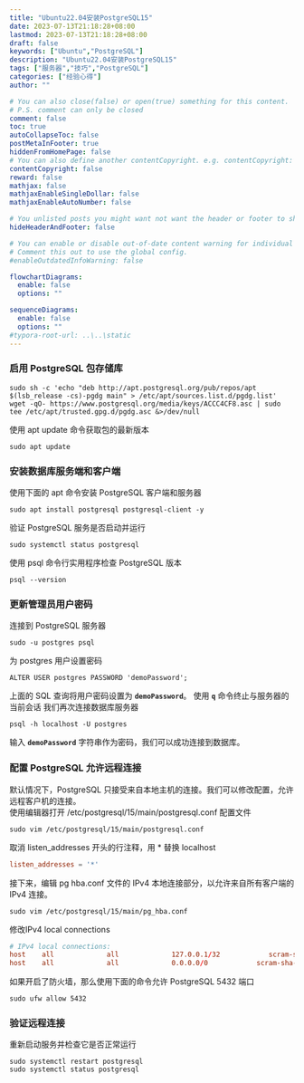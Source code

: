 ```yaml
---
title: "Ubuntu22.04安装PostgreSQL15"
date: 2023-07-13T21:18:28+08:00
lastmod: 2023-07-13T21:18:28+08:00
draft: false
keywords: ["Ubuntu","PostgreSQL"]
description: "Ubuntu22.04安装PostgreSQL15"
tags: ["服务器","技巧","PostgreSQL"]
categories: ["经验心得"]
author: ""

# You can also close(false) or open(true) something for this content.
# P.S. comment can only be closed
comment: false
toc: true
autoCollapseToc: false
postMetaInFooter: true
hiddenFromHomePage: false
# You can also define another contentCopyright. e.g. contentCopyright: "This is another copyright."
contentCopyright: false
reward: false
mathjax: false
mathjaxEnableSingleDollar: false
mathjaxEnableAutoNumber: false

# You unlisted posts you might want not want the header or footer to show
hideHeaderAndFooter: false

# You can enable or disable out-of-date content warning for individual post.
# Comment this out to use the global config.
#enableOutdatedInfoWarning: false

flowchartDiagrams:
  enable: false
  options: ""

sequenceDiagrams: 
  enable: false
  options: ""
#typora-root-url: ..\..\static
---
```


<!--more-->
### 启用 PostgreSQL 包存储库
```shell
sudo sh -c 'echo "deb http://apt.postgresql.org/pub/repos/apt $(lsb_release -cs)-pgdg main" > /etc/apt/sources.list.d/pgdg.list'  
wget -qO- https://www.postgresql.org/media/keys/ACCC4CF8.asc | sudo tee /etc/apt/trusted.gpg.d/pgdg.asc &>/dev/null
```
使用 apt update 命令获取包的最新版本
```shell
sudo apt update
```
### 安装数据库服务端和客户端
使用下面的 apt 命令安装 PostgreSQL 客户端和服务器
```shell
sudo apt install postgresql postgresql-client -y
```
验证 PostgreSQL 服务是否启动并运行
```shell
sudo systemctl status postgresql
```
使用 psql 命令行实用程序检查 PostgreSQL 版本
```shell
psql --version
```
### 更新管理员用户密码
连接到 PostgreSQL 服务器
```shell
sudo -u postgres psql
```
为 postgres 用户设置密码
```postgresql
ALTER USER postgres PASSWORD 'demoPassword';
```
上面的 SQL 查询将用户密码设置为 **`demoPassword`**。
使用 **`q`** 命令终止与服务器的当前会话
我们再次连接数据库服务器
```shell
psql -h localhost -U postgres
```
输入 **`demoPassword`** 字符串作为密码，我们可以成功连接到数据库。
### 配置 PostgreSQL 允许远程连接
默认情况下，PostgreSQL 只接受来自本地主机的连接。我们可以修改配置，允许远程客户机的连接。  
使用编辑器打开 /etc/postgresql/15/main/postgresql.conf 配置文件
```shell
sudo vim /etc/postgresql/15/main/postgresql.conf
```
取消 listen_addresses 开头的行注释，用 * 替换 localhost
```conf
listen_addresses = '*'
```
接下来，编辑 pg hba.conf 文件的 IPv4 本地连接部分，以允许来自所有客户端的 IPv4 连接。
```shell
sudo vim /etc/postgresql/15/main/pg_hba.conf
```
修改IPv4 local connections
```conf
# IPv4 local connections:  
host    all             all             127.0.0.1/32            scram-sha-256  
host    all             all             0.0.0.0/0            scram-sha-256
```
如果开启了防火墙，那么使用下面的命令允许 PostgreSQL 5432 端口
```shell
sudo ufw allow 5432
```
### 验证远程连接
重新启动服务并检查它是否正常运行
```shell
sudo systemctl restart postgresql  
sudo systemctl status postgresql
```